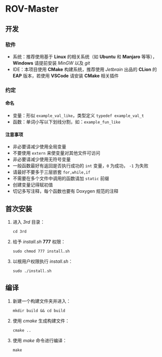 # ROV-Master

## 开发

### 软件

- 系统：推荐使用基于 **Linux** 的相关系统（如 **Ubuntu** 和 **Manjaro** 等等），**Windows** 请提前安装 *MinGW* 以及 *git*
- IDE：本项目使用 **CMake** 构建系统，推荐使用 *Jetbrain* 出品的 **CLion** 的 **EAP** 版本，若使用 **VSCode** 请安装 **CMake** 相关插件

### 约定

#### 命名

- 变量：形似 `example_val_like`，类型定义 `typedef example_val_t`
- 函数：单词小写以下划线分割，如：`example_fun_like`

#### 注意事项

- 非必要请减少使用全局变量
- 不要使用 `extern` 来使变量对其他文件可访问
- 非必要请减少使用无符号变量
- 一般函数最好有返回是否执行成功的 `int` 变量，`0` 为成功， `-1` 为失败
- 请最好不要多于三层嵌套 `for,while,if`
- 不需要在多个文件中调用的函数请加 `static` 前缀
- 创建变量记得赋初值
- 切记多写注释，每个函数也要有 Doxygen 规范的注释

## 首次安装

1. 进入 *3rd* 目录：

   ```shell
   cd 3rd
   ```

   

2. 给予 *install.sh* **777** 权限：

   ```shell
   sudo chmod 777 install.sh
   ```

3. 以根用户权限执行 *install.sh*：

   ```shell
   sudo ./install.sh
   ```

   

## 编译

1. 新建一个构建文件夹并进入：

   ```shell
   mkdir build && cd build
   ```

2. 使用 *cmake* 生成构建文件：

   ```shell
   cmake ..
   ```

3. 使用 *make* 命令进行编译：

   ```shell
   make
   ```

   